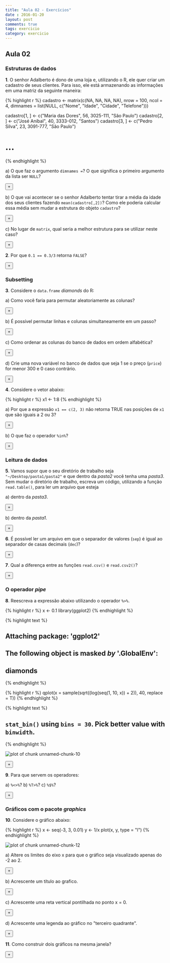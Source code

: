 ```yaml
---
title: "Aula 02 - Exercícios"
date : 2016-01-20
layout: post
comments: true
tags: exercicio
category: exercicio
---
```


<script>
  var toggle = function(i) {
  var mydiv = document.getElementById('q' + i);
  if (mydiv.style.display === 'block' || mydiv.style.display === '')
    mydiv.style.display = 'none';
  else
    mydiv.style.display = 'block'
  }
</script>

## Aula 02

### Estruturas de dados

**1**. O senhor Adalberto é dono de uma loja e, utilizando o R, ele quer criar um cadastro de seus clientes. Para isso, ele está armazenando as informações em uma matriz da seguinte maneira:


{% highlight r %}
cadastro <- matrix(c(NA, NA, NA, NA), nrow = 100, ncol = 4, 
                   dimnames = list(NULL, c("Nome", "Idade", "Cidade", "Telefone")))

cadastro[1, ] <- c("Maria das Dores", 56, 3025-111, "São Paulo")
cadastro[2, ] <- c("José Aníbal", 40, 3333-012, "Santos")
cadastro[3, ] <- c("Pedro Silva", 23, 3091-777, "São Paulo")
# ...
{% endhighlight %}

a) O que faz o argumento `dimnames =`? O que significa o primeiro argumento da lista ser `NULL`?

<div id="q1a"  style="display:none;" class="answer_list">
Dimnames são os nomes de cada dimensão, na ordem "linhas", "colunas", ...
O primeiro parâmetro igual a `NULL` significa que a matriz não tem nomes das linhas.
</div>
<button type = "button" onclick="toggle('1a');" class = "btn btn-success">+</button>

b) O que vai acontecer se o senhor Adalberto tentar tirar a média da idade dos seus clientes fazendo `mean(cadastro[,2])`? Como ele poderia calcular essa média sem mudar a estrutura do objeto `cadastro`?

<div id="q1b"  style="display:none;" class="answer_list">
Vai dar erro pois a coluna é do tipo `character`. Seria possível resolver assim:

{% highlight r %}
mean(as.numeric(cadastro[, 2]), na.rm = TRUE)
{% endhighlight %}



{% highlight text %}
## [1] 39.66667
{% endhighlight %}
O primeiro parâmetro igual a `NULL` significa que a matriz não tem nomes das linhas.
</div>
<button type = "button" onclick="toggle('1b');" class = "btn btn-success">+</button>

c) No lugar de `matrix`, qual seria a melhor estrutura para se utilizar neste caso? 

<div id="q1c"  style="display:none;" class="answer_list">
data frame!
</div>
<button type = "button" onclick="toggle('1c');" class = "btn btn-success">+</button>

**2**. Por que `0.1 == 0.3/3` retorna `FALSE`? 

<div id="q2"  style="display:none;" class="answer_list">
Por conta dos pontos flutuantes

{% highlight r %}
print(0.3/3, digits = 16)
{% endhighlight %}



{% highlight text %}
## [1] 0.09999999999999999
{% endhighlight %}
</div>
<button type = "button" onclick="toggle('2');" class = "btn btn-success">+</button>

### Subsetting

**3**. Considere o `data.frame` *diamonds* do R:

a) Como você faria para permutar aleatoriamente as colunas?

<div id="q3a"  style="display:none;" class="answer_list">

{% highlight r %}
data(diamonds, package = 'ggplot2')
diamonds[, sample(names(diamonds))]
{% endhighlight %}
</div>
<button type = "button" onclick="toggle('3a');" class = "btn btn-success">+</button>

b) É possível permutar linhas e colunas simultaneamente em um passo? 

<div id="q3b"  style="display:none;" class="answer_list">
Não, pois a ordem importa.
</div>
<button type = "button" onclick="toggle('3b');" class = "btn btn-success">+</button>

c) Como ordenar as colunas do banco de dados em ordem alfabética?

<div id="q3c"  style="display:none;" class="answer_list">

{% highlight r %}
data(diamonds, package = 'ggplot2')
diamonds[, sort(names(diamonds))]
{% endhighlight %}
</div>
<button type = "button" onclick="toggle('3c');" class = "btn btn-success">+</button>

d) Crie uma nova variável no banco de dados que seja 1 se o preço (`price`) for menor 300 e 0 caso contrário.

<div id="q3d"  style="display:none;" class="answer_list">

{% highlight r %}
data(diamonds, package = 'ggplot2')
diamonds$price_cat <- ifelse(diamonds$price < 300, 1, 0)
{% endhighlight %}
</div>
<button type = "button" onclick="toggle('3d');" class = "btn btn-success">+</button>

**4**. Considere o vetor abaixo:


{% highlight r %}
x1 <- 1:8
{% endhighlight %}

a) Por que a expressão `x1 == c(2, 3)` não retorna TRUE nas posições de `x1` que são iguais a 2 ou 3? 
<div id="q4a"  style="display:none;" class="answer_list">
Pois conta da reciclagem. O valor `2` do vetor `x1` é comparado com o segundo elemento de `c(2, 3)`, que é `3`. Com o valor `3` ocorre o contrário.
</div>
<button type = "button" onclick="toggle('4a');" class = "btn btn-success">+</button>

b) O que faz o operador `%in%`?

<div id="q4b"  style="display:none;" class="answer_list">
retorna um vetor indicando os elementos do objeto da esquerda que estão contidos no conjunto formado pelos elementos do objeto da direita.
</div>
<button type = "button" onclick="toggle('4b');" class = "btn btn-success">+</button>


### Leitura de dados

**5**. Vamos supor que o seu diretório de trabalho seja `"~/Desktop/pasta1/pasta2"` e que dentro da *pasta2* você tenha uma *pasta3*. Sem mudar o diretório de trabalho, escreva um código, utilizando a função `read.table()`, para ler um arquivo que esteja

a) dentro da *pasta3*.

<div id="q5a"  style="display:none;" class="answer_list">

{% highlight r %}
read.table("pasta3/arq.txt")
{% endhighlight %}
</div>
<button type = "button" onclick="toggle('5a');" class = "btn btn-success">+</button>


b) dentro da *pasta1*.

<div id="q5b"  style="display:none;" class="answer_list">

{% highlight r %}
read.table("../arq.txt")
{% endhighlight %}
</div>
<button type = "button" onclick="toggle('5b');" class = "btn btn-success">+</button>

**6**. É possível ler um arquivo em que o separador de valores (`sep`) é igual ao separador de casas decimais (`dec`)?

<div id="q6"  style="display:none;" class="answer_list">
Sim, desde que o as células tenham um parâmetro `quote` diferente de `""`.
</div>
<button type = "button" onclick="toggle('6');" class = "btn btn-success">+</button>

**7**. Qual a diferença entre as funções `read.csv()` e `read.csv2()`?

<div id="q7"  style="display:none;" class="answer_list">
`read.csv()` é o padrão americano ("," como separador e "." como decimal) e 
`read.csv2()` é o padrão europeu/brasileiro (";" como separador e "," como decimal)
</div>
<button type = "button" onclick="toggle('7');" class = "btn btn-success">+</button>

### O operador *pipe*

**8**. Reescreva a expressão abaixo utilizando o operador `%>%`.


{% highlight r %}
x <- 0.1
library(ggplot2)
{% endhighlight %}



{% highlight text %}
## 
## Attaching package: 'ggplot2'
## 
## The following object is masked _by_ '.GlobalEnv':
## 
##     diamonds
{% endhighlight %}



{% highlight r %}
qplot(x = sample(sqrt((log(seq(1, 10, x)) + 2)), 40, replace = T))
{% endhighlight %}



{% highlight text %}
## `stat_bin()` using `bins = 30`. Pick better value with `binwidth`.
{% endhighlight %}

![plot of chunk unnamed-chunk-10](http://curso-r.github.io/verao2016/images/2016-01-20-exercicio-aula2/unnamed-chunk-10-1.png) 

<div id="q8"  style="display:none;" class="answer_list">

{% highlight r %}
library(magrittr)
x %>% 
  seq(1, 10, .) %>% 
  log %>% 
  `+`(2) %>% 
  sqrt %>% 
  sample(40, replace = T) %>% 
  qplot()
{% endhighlight %}
</div>
<button type = "button" onclick="toggle('8');" class = "btn btn-success">+</button>


**9**. Para que servem os operadores:

a) `%<>%`?
b) `%T>%`?
c) `%$%`?

<div id="q9"  style="display:none;" class="answer_list">
Ver `?"%>%"`
</div>
<button type = "button" onclick="toggle('9');" class = "btn btn-success">+</button>

### Gráficos com o pacote *graphics*

**10**. Considere o gráfico abaixo:


{% highlight r %}
x <- seq(-3, 3, 0.01)
y <- 1/x
plot(x, y, type = "l")
{% endhighlight %}

![plot of chunk unnamed-chunk-12](http://curso-r.github.io/verao2016/images/2016-01-20-exercicio-aula2/unnamed-chunk-12-1.png) 

a) Altere os limites do eixo x para que o gráfico seja visualizado apenas do -2 ao 2.

<div id="q10a"  style="display:none;" class="answer_list">

{% highlight r %}
plot(x, y, type = "l", xlim = c(-2, 2), ylim = c(-2, 2))
{% endhighlight %}
</div>
<button type = "button" onclick="toggle('10a');" class = "btn btn-success">+</button>

b) Acrescente um título ao grafico.

<div id="q10b"  style="display:none;" class="answer_list">

{% highlight r %}
plot(x, y, type = "l", xlim = c(-2, 2), ylim = c(-2, 2))
title('Meu titulo :D')
{% endhighlight %}
</div>
<button type = "button" onclick="toggle('10b');" class = "btn btn-success">+</button>

c) Acrescente uma reta vertical pontilhada no ponto x = 0.

<div id="q10c"  style="display:none;" class="answer_list">

{% highlight r %}
plot(x, y, type = "l", xlim = c(-2, 2), ylim = c(-2, 2))
abline(v = 0, lty = 2)
{% endhighlight %}
</div>
<button type = "button" onclick="toggle('10c');" class = "btn btn-success">+</button>

d) Acrescente uma legenda ao gráfico no "terceiro quadrante".

<div id="q10d"  style="display:none;" class="answer_list">

{% highlight r %}
plot(x, y, type = "l", xlim = c(-2, 2), ylim = c(-2, 2))
abline(v = 0, lty = 2)
legend(x = -2, y = -1, legend = 'legenda')
{% endhighlight %}
</div>
<button type = "button" onclick="toggle('10d');" class = "btn btn-success">+</button>

**11**. Como construir dois gráficos na mesma janela?

<div id="q11"  style="display:none;" class="answer_list">

{% highlight r %}
par(mfrow = c(1, 2)) # ver ?par
{% endhighlight %}
</div>
<button type = "button" onclick="toggle('11');" class = "btn btn-success">+</button>
